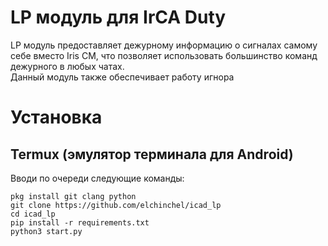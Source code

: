 # LP модуль для IrCA Duty
LP модуль предоставляет дежурному информацию о сигналах самому себе вместо Iris CM, что позволяет использовать большинство команд дежурного в любых чатах.\
Данный модуль также обеспечивает работу игнора

# Установка
## Termux (эмулятор терминала для Android)
Вводи по очереди следующие команды:
```shell script
pkg install git clang python
git clone https://github.com/elchinchel/icad_lp
cd icad_lp
pip install -r requirements.txt
python3 start.py
```
